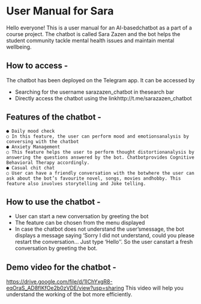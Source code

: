 # User Manual for Sara

Hello everyone! This is a user manual for an AI-basedchatbot as a part of a course project.
The chatbot is called Sara Zazen and the bot helps the student community tackle mental
health issues and maintain mental wellbeing.

## How to access -

The chatbot has been deployed on the Telegram app.
It can be accessed by

- Searching for the username sarazazen_chatbot in thesearch bar
- Directly access the chatbot using the linkhttp://t.me/sarazazen_chatbot

## Features of the chatbot -

```
● Daily mood check
○ In this feature, the user can perform mood and emotionsanalysis by conversing with the chatbot
● Anxiety Management
○ This feature helps the user to perform thought distortionanalysis by answering the questions answered by the bot. Chatbotprovides Cognitive Behavioral Therapy accordingly.
● Casual chit chat
○ User can have a friendly conversation with the botwhere the user can ask about the bot’s favourite novel, songs, movies andhobby. This feature also involves storytelling and Joke telling.
```
## How to use the chatbot -

- User can start a new conversation by greeting the bot
- The feature can be chosen from the menu displayed
- In case the chatbot does not understand the user’smessage, the bot displays a message saying ‘Sorry I did not understand, could you please restart the conversation... Just type ‘Hello’’. So the user canstart a fresh conversation by greeting the bot.

## Demo video for the chatbot -

https://drive.google.com/file/d/1IChYxgR8-eqOraS_AD8flKfOe2b0zVDE/view?usp=sharing
This video will help you understand the working of the bot more efficiently.



